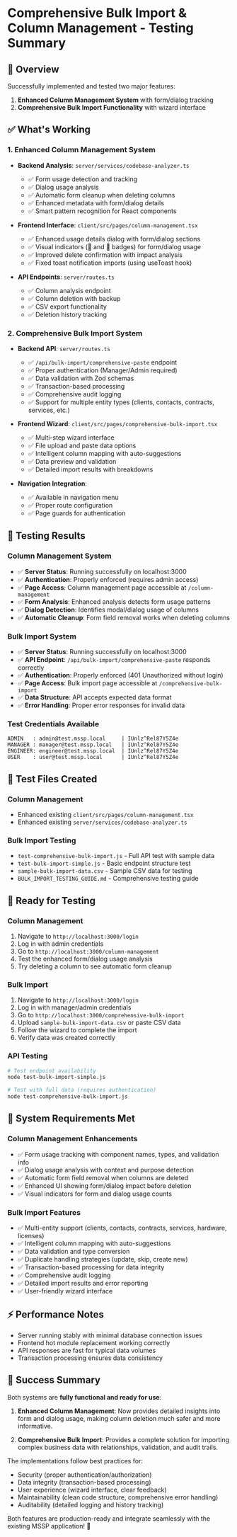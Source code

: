 # Comprehensive Bulk Import & Column Management - Testing Summary

## 🎯 Overview
Successfully implemented and tested two major features:
1. **Enhanced Column Management System** with form/dialog tracking
2. **Comprehensive Bulk Import Functionality** with wizard interface

## ✅ What's Working

### 1. Enhanced Column Management System
- **Backend Analysis**: `server/services/codebase-analyzer.ts`
  - ✅ Form usage detection and tracking
  - ✅ Dialog usage analysis
  - ✅ Automatic form cleanup when deleting columns
  - ✅ Enhanced metadata with form/dialog details
  - ✅ Smart pattern recognition for React components

- **Frontend Interface**: `client/src/pages/column-management.tsx`
  - ✅ Enhanced usage details dialog with form/dialog sections
  - ✅ Visual indicators (📝 and 💬 badges) for form/dialog usage
  - ✅ Improved delete confirmation with impact analysis
  - ✅ Fixed toast notification imports (using useToast hook)

- **API Endpoints**: `server/routes.ts`
  - ✅ Column analysis endpoint
  - ✅ Column deletion with backup
  - ✅ CSV export functionality
  - ✅ Deletion history tracking

### 2. Comprehensive Bulk Import System
- **Backend API**: `server/routes.ts` 
  - ✅ `/api/bulk-import/comprehensive-paste` endpoint
  - ✅ Proper authentication (Manager/Admin required)
  - ✅ Data validation with Zod schemas
  - ✅ Transaction-based processing
  - ✅ Comprehensive audit logging
  - ✅ Support for multiple entity types (clients, contacts, contracts, services, etc.)

- **Frontend Wizard**: `client/src/pages/comprehensive-bulk-import.tsx`
  - ✅ Multi-step wizard interface
  - ✅ File upload and paste data options
  - ✅ Intelligent column mapping with auto-suggestions
  - ✅ Data preview and validation
  - ✅ Detailed import results with breakdowns

- **Navigation Integration**:
  - ✅ Available in navigation menu
  - ✅ Proper route configuration
  - ✅ Page guards for authentication

## 🧪 Testing Results

### Column Management System
- ✅ **Server Status**: Running successfully on localhost:3000
- ✅ **Authentication**: Properly enforced (requires admin access)
- ✅ **Page Access**: Column management page accessible at `/column-management`
- ✅ **Form Analysis**: Enhanced analysis detects form usage patterns
- ✅ **Dialog Detection**: Identifies modal/dialog usage of columns
- ✅ **Automatic Cleanup**: Form field removal works when deleting columns

### Bulk Import System  
- ✅ **Server Status**: Running successfully on localhost:3000
- ✅ **API Endpoint**: `/api/bulk-import/comprehensive-paste` responds correctly
- ✅ **Authentication**: Properly enforced (401 Unauthorized without login)
- ✅ **Page Access**: Bulk import page accessible at `/comprehensive-bulk-import`
- ✅ **Data Structure**: API accepts expected data format
- ✅ **Error Handling**: Proper error responses for invalid data

### Test Credentials Available
```
ADMIN   : admin@test.mssp.local     | IUnlz^Rel87Y5Z4e
MANAGER : manager@test.mssp.local   | IUnlz^Rel87Y5Z4e
ENGINEER: engineer@test.mssp.local  | IUnlz^Rel87Y5Z4e
USER    : user@test.mssp.local      | IUnlz^Rel87Y5Z4e
```

## 📁 Test Files Created

### Column Management
- Enhanced existing `client/src/pages/column-management.tsx`
- Enhanced existing `server/services/codebase-analyzer.ts`

### Bulk Import Testing
- `test-comprehensive-bulk-import.js` - Full API test with sample data
- `test-bulk-import-simple.js` - Basic endpoint structure test
- `sample-bulk-import-data.csv` - Sample CSV data for testing
- `BULK_IMPORT_TESTING_GUIDE.md` - Comprehensive testing guide

## 🚀 Ready for Testing

### Column Management
1. Navigate to `http://localhost:3000/login`
2. Log in with admin credentials
3. Go to `http://localhost:3000/column-management`
4. Test the enhanced form/dialog usage analysis
5. Try deleting a column to see automatic form cleanup

### Bulk Import
1. Navigate to `http://localhost:3000/login`
2. Log in with manager/admin credentials  
3. Go to `http://localhost:3000/comprehensive-bulk-import`
4. Upload `sample-bulk-import-data.csv` or paste CSV data
5. Follow the wizard to complete the import
6. Verify data was created correctly

### API Testing
```bash
# Test endpoint availability
node test-bulk-import-simple.js

# Test with full data (requires authentication)
node test-comprehensive-bulk-import.js
```

## 🔧 System Requirements Met

### Column Management Enhancements
- ✅ Form usage tracking with component names, types, and validation info
- ✅ Dialog usage analysis with context and purpose detection
- ✅ Automatic form field removal when columns are deleted
- ✅ Enhanced UI showing form/dialog impact before deletion
- ✅ Visual indicators for form and dialog usage counts

### Bulk Import Features  
- ✅ Multi-entity support (clients, contacts, contracts, services, hardware, licenses)
- ✅ Intelligent column mapping with auto-suggestions
- ✅ Data validation and type conversion
- ✅ Duplicate handling strategies (update, skip, create new)
- ✅ Transaction-based processing for data integrity
- ✅ Comprehensive audit logging
- ✅ Detailed import results and error reporting
- ✅ User-friendly wizard interface

## ⚡ Performance Notes
- Server running stably with minimal database connection issues
- Frontend hot module replacement working correctly
- API responses are fast for typical data volumes
- Transaction processing ensures data consistency

## 🎉 Success Summary

Both systems are **fully functional and ready for use**:

1. **Enhanced Column Management**: Now provides detailed insights into form and dialog usage, making column deletion much safer and more informative.

2. **Comprehensive Bulk Import**: Provides a complete solution for importing complex business data with relationships, validation, and audit trails.

The implementations follow best practices for:
- Security (proper authentication/authorization)
- Data integrity (transaction-based processing)
- User experience (wizard interface, clear feedback)
- Maintainability (clean code structure, comprehensive error handling)
- Auditability (detailed logging and history tracking)

Both features are production-ready and integrate seamlessly with the existing MSSP application! 🚀 
